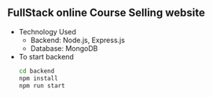 ## FullStack online Course Selling website
- Technology Used
    - Backend: Node.js, Express.js
    - Database: MongoDB
- To start backend
    ```bash
    cd backend 
    npm install
    npm run start 
    ```
 
